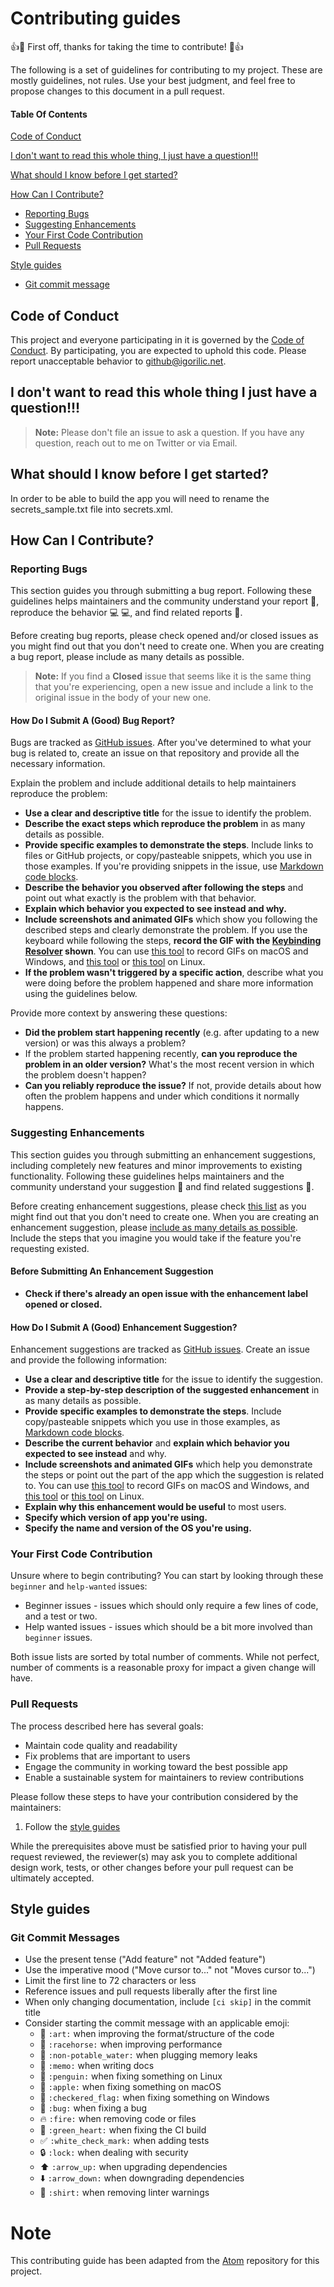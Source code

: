 # Contributing guides

:+1::tada: First off, thanks for taking the time to contribute! :tada::+1:

The following is a set of guidelines for contributing to my project. These are mostly guidelines, not rules. Use your
best judgment, and feel free to propose changes to this document in a pull request.

#### Table Of Contents

[Code of Conduct](#code-of-conduct)

[I don't want to read this whole thing, I just have a question!!!](#i-dont-want-to-read-this-whole-thing-i-just-have-a-question)

[What should I know before I get started?](#what-should-i-know-before-i-get-started)

[How Can I Contribute?](#how-can-i-contribute)

* [Reporting Bugs](#reporting-bugs)
* [Suggesting Enhancements](#suggesting-enhancements)
* [Your First Code Contribution](#your-first-code-contribution)
* [Pull Requests](#pull-requests)

[Style guides](#style-guides)

* [Git commit message](#git-commit-messages)

## Code of Conduct

This project and everyone participating in it is governed by the [Code of Conduct](CODE_OF_CONDUCT.md). By
participating, you are expected to uphold this code. Please report unacceptable behavior
to [github@igorilic.net](mailto:github@igorilic.net).

## I don't want to read this whole thing I just have a question!!!

> **Note:** Please don't file an issue to ask a question. If you have any question, reach out to me on Twitter or via Email.

## What should I know before I get started?

In order to be able to build the app you will need to rename the secrets_sample.txt file into secrets.xml.

## How Can I Contribute?

### Reporting Bugs

This section guides you through submitting a bug report. Following these guidelines helps maintainers and the community
understand your report :pencil:, reproduce the behavior :computer: :computer:, and find related reports :mag_right:.

Before creating bug reports, please check opened and/or closed issues as you might find out that you don't need to
create one. When you are creating a bug report, please include as many details as possible.

> **Note:** If you find a **Closed** issue that seems like it is the same thing that you're experiencing, open a new issue and include a link to the original issue in the body of your new one.

#### How Do I Submit A (Good) Bug Report?

Bugs are tracked as [GitHub issues](https://guides.github.com/features/issues/). After you've determined to what your
bug is related to, create an issue on that repository and provide all the necessary information.

Explain the problem and include additional details to help maintainers reproduce the problem:

* **Use a clear and descriptive title** for the issue to identify the problem.
* **Describe the exact steps which reproduce the problem** in as many details as possible.
* **Provide specific examples to demonstrate the steps**. Include links to files or GitHub projects, or copy/pasteable
  snippets, which you use in those examples. If you're providing snippets in the issue,
  use [Markdown code blocks](https://help.github.com/articles/markdown-basics/#multiple-lines).
* **Describe the behavior you observed after following the steps** and point out what exactly is the problem with that
  behavior.
* **Explain which behavior you expected to see instead and why.**
* **Include screenshots and animated GIFs** which show you following the described steps and clearly demonstrate the
  problem. If you use the keyboard while following the steps, **record the GIF with
  the [Keybinding Resolver](https://github.com/atom/keybinding-resolver) shown**. You can
  use [this tool](https://www.cockos.com/licecap/) to record GIFs on macOS and Windows,
  and [this tool](https://github.com/colinkeenan/silentcast) or [this tool](https://github.com/GNOME/byzanz) on Linux.
* **If the problem wasn't triggered by a specific action**, describe what you were doing before the problem happened and
  share more information using the guidelines below.

Provide more context by answering these questions:

* **Did the problem start happening recently** (e.g. after updating to a new version) or was this always a problem?
* If the problem started happening recently, **can you reproduce the problem in an older version?** What's the most
  recent version in which the problem doesn't happen?
* **Can you reliably reproduce the issue?** If not, provide details about how often the problem happens and under which
  conditions it normally happens.

### Suggesting Enhancements

This section guides you through submitting an enhancement suggestions, including completely new features and minor
improvements to existing functionality. Following these guidelines helps maintainers and the community understand your
suggestion :pencil: and find related suggestions :mag_right:.

Before creating enhancement suggestions, please check [this list](#before-submitting-an-enhancement-suggestion) as you
might find out that you don't need to create one. When you are creating an enhancement suggestion,
please [include as many details as possible](#how-do-i-submit-a-good-enhancement-suggestion). Include the steps that you
imagine you would take if the feature you're requesting existed.

#### Before Submitting An Enhancement Suggestion

* **Check if there's already an open issue with the enhancement label opened or closed.**

#### How Do I Submit A (Good) Enhancement Suggestion?

Enhancement suggestions are tracked as [GitHub issues](https://guides.github.com/features/issues/). Create an issue and
provide the following information:

* **Use a clear and descriptive title** for the issue to identify the suggestion.
* **Provide a step-by-step description of the suggested enhancement** in as many details as possible.
* **Provide specific examples to demonstrate the steps**. Include copy/pasteable snippets which you use in those
  examples, as [Markdown code blocks](https://help.github.com/articles/markdown-basics/#multiple-lines).
* **Describe the current behavior** and **explain which behavior you expected to see instead** and why.
* **Include screenshots and animated GIFs** which help you demonstrate the steps or point out the part of the app which
  the suggestion is related to. You can use [this tool](https://www.cockos.com/licecap/) to record GIFs on macOS and
  Windows, and [this tool](https://github.com/colinkeenan/silentcast) or [this tool](https://github.com/GNOME/byzanz) on
  Linux.
* **Explain why this enhancement would be useful** to most users.
* **Specify which version of app you're using.**
* **Specify the name and version of the OS you're using.**

### Your First Code Contribution

Unsure where to begin contributing? You can start by looking through these `beginner` and `help-wanted` issues:

* Beginner issues - issues which should only require a few lines of code, and a test or two.
* Help wanted issues - issues which should be a bit more involved than `beginner` issues.

Both issue lists are sorted by total number of comments. While not perfect, number of comments is a reasonable proxy for
impact a given change will have.

### Pull Requests

The process described here has several goals:

- Maintain code quality and readability
- Fix problems that are important to users
- Engage the community in working toward the best possible app
- Enable a sustainable system for maintainers to review contributions

Please follow these steps to have your contribution considered by the maintainers:

1. Follow the [style guides](#style-guides)

While the prerequisites above must be satisfied prior to having your pull request reviewed, the reviewer(s) may ask you
to complete additional design work, tests, or other changes before your pull request can be ultimately accepted.

## Style guides

### Git Commit Messages

* Use the present tense ("Add feature" not "Added feature")
* Use the imperative mood ("Move cursor to..." not "Moves cursor to...")
* Limit the first line to 72 characters or less
* Reference issues and pull requests liberally after the first line
* When only changing documentation, include `[ci skip]` in the commit title
* Consider starting the commit message with an applicable emoji:
    * :art: `:art:` when improving the format/structure of the code
    * :racehorse: `:racehorse:` when improving performance
    * :non-potable_water: `:non-potable_water:` when plugging memory leaks
    * :memo: `:memo:` when writing docs
    * :penguin: `:penguin:` when fixing something on Linux
    * :apple: `:apple:` when fixing something on macOS
    * :checkered_flag: `:checkered_flag:` when fixing something on Windows
    * :bug: `:bug:` when fixing a bug
    * :fire: `:fire:` when removing code or files
    * :green_heart: `:green_heart:` when fixing the CI build
    * :white_check_mark: `:white_check_mark:` when adding tests
    * :lock: `:lock:` when dealing with security
    * :arrow_up: `:arrow_up:` when upgrading dependencies
    * :arrow_down: `:arrow_down:` when downgrading dependencies
    * :shirt: `:shirt:` when removing linter warnings

# Note

This contributing guide has been adapted from the [Atom](https://github.com/atom/atom/blob/master/CONTRIBUTING.md)
repository for this project.